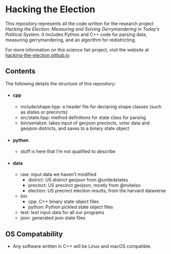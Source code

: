 # Hacking the Election

This repository represents all the code written for the research project *Hacking the Election: Measuring and Solving Gerrymandering in Today’s Political System*. It includes Python and C++ code for parsing data, measuring gerrymandering, and an algorithm for redistricting.

For more information on this science fair project, visit the website at [hacking-the-election.github.io](https://hacking-the-election.github.io)

## Contents

The following details the structure of this repository:

- #### cpp
   - include/shape.hpp: a header file for declaring shape classes (such as states or precincts)
   - src/state.hpp: method definitions for state class for parsing 
   - bin/serialize: takes input of geojson precincts, voter data and geojson districts, and saves to a binary state object
- #### python
   - stuff is here that I'm not qualified to describe
- #### data
   - raw: input data we haven't modified
       - district: US district geojson from @unitedstates
       - precinct: US precinct geojson, mostly from @nvkelso
	   - election: US precinct election results, from the harvard dataverse
   - bin
       - cpp: C++ binary state object files
       - python: Python pickled state object files
    - test: test input data for all our programs
    - json: generated json state files

## OS Compatability
- Any software written in C++ will be Linux and macOS compatible.

